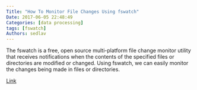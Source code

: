 ```yaml
---
Title: "How To Monitor File Changes Using fswatch"
Date: 2017-06-05 22:48:49
Categories: [data processing]
tags: [fswatch]
Authors: sedlav
---
```


The fswatch is a free, open source multi-platform file change monitor utility that receives notifications when the contents of the specified files or directories are modified or changed. Using fswatch, we can easily monitor the changes being made in files or directories.

[Link](https://www.ostechnix.com/monitor-file-changes-using-fswatch-linux/)
